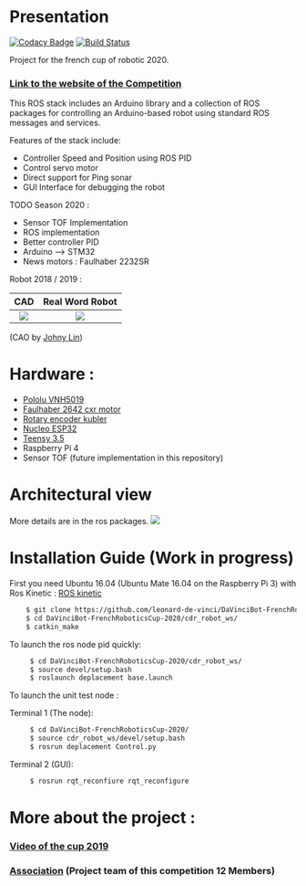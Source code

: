 

# Presentation

[![Codacy Badge](https://api.codacy.com/project/badge/Grade/7a324ed61b8f4c49ad23716e1b8748e5)](https://www.codacy.com?utm_source=github.com&amp;utm_medium=referral&amp;utm_content=leonard-de-vinci/DaVinciBot-FrenchRoboticsCup-2020&amp;utm_campaign=Badge_Grade)  [![Build Status](https://travis-ci.com/leonard-de-vinci/DaVinciBot-FrenchRoboticsCup-2020.svg?token=zyxpWbzFhQ63qqpwHDuU&branch=master)](https://travis-ci.com/leonard-de-vinci/DaVinciBot-FrenchRoboticsCup-2020)

Project for the french cup of robotic 2020. 

### **[Link to the website of the Competition](https://www.coupederobotique.fr/lacoupe/)**

This ROS stack includes an Arduino library and a collection of ROS packages for controlling an Arduino-based robot using standard ROS messages and services.

Features of the stack include:
- Controller Speed and Position using ROS PID 
- Control servo motor
- Direct support for Ping sonar
- GUI Interface for debugging the robot 

TODO Season 2020 : 
- Sensor TOF Implementation
- ROS implementation
- Better controller PID
- Arduino --> STM32
- News motors : Faulhaber 2232SR

Robot 2018 / 2019 : 

CAD            |  Real Word Robot
:-------------------------:|:-------------------------:
![](https://drive.google.com/uc?export=view&id=14yUv0oozU9kfYxgreVPyoaeZGb_iP_uA)|![](https://drive.google.com/uc?export=view&id=1oBAcLtg5taiQcZHmCrrc9515JcSd4qq-)

(CAO by [Johny Lin](https://github.com/JohnySparkFall))


# Hardware : 

- [Pololu VNH5019](http://www.pololu.com/catalog/product/2502) 
- [Faulhaber 2642 cxr motor](https://www.faulhaber.com/fr/produits/series/2642cxr/)
- [Rotary encoder kubler](https://www.kuebler.com/en/products/measurement/encoders/product-finder/product-details/2400)
- [Nucleo ESP32](https://www.st.com/en/evaluation-tools/nucleo-f401re.html)
- [Teensy 3.5](https://www.gotronic.fr/art-carte-teensy-3-5-25425.html)
- Raspberry Pi 4
- Sensor TOF (future implementation in this repository)

# Architectural view 
More details are in the ros packages.
![](https://github.com/leonard-de-vinci/DaVinciBot-FrenchRoboticsCup-2020/blob/master/cdr_robot_ws/stucture.png)

# Installation Guide (Work in progress) 

First you need Ubuntu 16.04 (Ubuntu Mate 16.04 on the Raspberry Pi 3) with Ros Kinetic : [ROS kinetic](http://wiki.ros.org/kinetic)
```bash
    $ git clone https://github.com/leonard-de-vinci/DaVinciBot-FrenchRoboticsCup-2020.git
    $ cd DaVinciBot-FrenchRoboticsCup-2020/cdr_robot_ws/
    $ catkin_make
```

To launch the ros node pid quickly: 

```bash    
     $ cd DaVinciBot-FrenchRoboticsCup-2020/cdr_robot_ws/
     $ source devel/setup.bash
     $ roslaunch deplacement base.launch
```

To launch the unit test node :

Terminal 1 (The node):
```bash
     $ cd DaVinciBot-FrenchRoboticsCup-2020/
     $ source cdr_robot_ws/devel/setup.bash
     $ rosrun deplacement Control.py
```
Terminal 2 (GUI):
```bash
     $ rosrun rqt_reconfiure rqt_reconfigure
```

# More about the project :
### **[Video of the cup 2019](https://www.youtube.com/watch?v=CekWTSOTMr8)**
### **[Association](http://davincibot.org/) (Project team of this competition 12 Members)**



